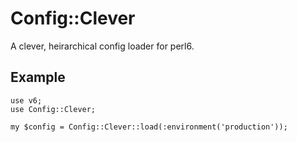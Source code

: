 # Config::Clever

A clever, heirarchical config loader for perl6.

## Example

```perl6
use v6;
use Config::Clever;

my $config = Config::Clever::load(:environment('production'));
```
